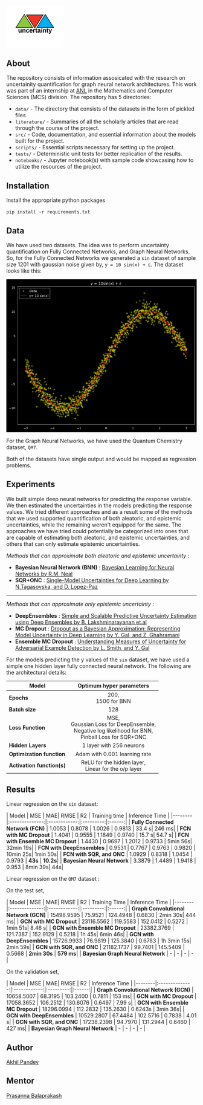 <img src="src/media/uncertainty-logo.png" alt="drawing" width="150px" style="display: block; margin-right: auto"/>

## About
The repository consists of information assosicated with the research on uncertainity quantification for graph neural network architectures. This work was part of an internship at [ANL](https://www.anl.gov/mcs) in the Mathematics and Computer Sciences (MCS) division. The repository has 5 directories:
- `data/` - The directory that consists of the datasets in the form of pickled files
- `literature/` - Summaries of all the scholarly articles that are read through the course of the project.
- `src/` - Code, documentation, and essential information about the models built for the project.
- `scripts/` - Essential scripts necessary for setting up the project.
- `tests/` - Deterministic unit tests for better replication of the results.
- `notebooks/` - Jupyter notebook(s) with sample code showcasing how to utilize the resources of the project.

## Installation

Install the appropriate python packages
```shell
pip install -r requirements.txt
```

## Data
We have used two datasets. The idea was to perform uncertainty quantification on Fully Connected Networks, and Graph Neural Networks. So, for the Fully Connected Networks we generated a `sin` dataset of sample size 1201 with gaussian noise given by, `y = 10 sin(x) + ε`. The dataset looks like this:

<img src="src/media/data.png" alt="data" style="display: block; margin-right: auto"/>

For the Graph Neural Networks, we have used the Quantum Chemistry dataset, `QM7`.

Both of the datasets have single output and would be mapped as regression problems.

## Experiments
We built simple deep neural networks for predicting the response variable. We then estimated the uncertainties in the models predicting the response values. We tried different approaches and as a result some of the methods that we used supported quantification of both aleatoric, and epistemic uncertainties, while the remaining weren't equipped for the same. The approaches we have tried could potentially be categorized into ones that are capable of estimating both aleatoric, and epistemic uncertainties, and others that can only estimate epistemic uncertainties.

*Methods that can approximate both aleatoric and epistemic uncertainty :*
- **Bayesian Neural Network (BNN)** : [Bayesian Learning for Neural Networks by R.M. Neal](http://citeseerx.ist.psu.edu/viewdoc/download?doi=10.1.1.446.9306&rep=rep1&type=pdf)
- **SQR+ONC** : [Single-Model Uncertainties for Deep Learning by N.Tagasovska, and D. Lopez-Paz](https://arxiv.org/pdf/1811.00908.pdf)
<hr>

*Methods that can approximate only epistemic uncertainty :*
- **DeepEnsembles** : [Simple and Scalable Predictive Uncertainty Estimation using Deep Ensembles by B. Lakshminarayanan et.al](https://arxiv.org/pdf/1612.01474.pdf)
- **MC Dropout** : [Dropout as a Bayesian Approximation: Representing Model Uncertainty in Deep Learning by Y. Gal, and Z. Ghahramani](https://arxiv.org/pdf/1506.02142.pdf)
- **Ensemble MC Dropout** : [Understanding Measures of Uncertainty for Adversarial Example Detection by L. Smith, and Y. Gal](https://arxiv.org/pdf/1803.08533.pdf)


For the models predicting the y values of the `sin` dataset, we have used a simple one hidden layer fully connected neural network. The following are the architectural details:

| Model  | Optimum hyper parameters |
|--------|:------------------------:|
| **Epochs** | 200, <br> 1500 for BNN |
| **Batch size** | 128 |
| **Loss Function** | MSE, <br> Gaussian Loss for DeepEnsemble, <br> Negative log likelihood for BNN, <br> Pinball Loss for SQR+ONC |
| **Hidden Layers** | 1 layer with 256 neurons |
| **Optimization function** | Adam with 0.001 learning rate |
| **Activation function(s)** | ReLU for the hidden layer, <br>Linear for the o/p layer |


## Results

Linear regression on the `sin` dataset: 

| Model  | MSE | MAE| RMSE | R2 | Training time | Inference Time |
|--------|:--------------:|:------------:|:---------:|:------:|
| **Fully Connected Network (FCN)** | 1.0053 | 0.8078 | 1.0026 | 0.9813 | 33.4 s| 246 ms| 
| **FCN with MC Dropout** | 1.4041 | 0.9555 | 1.1849 | 0.9740 | 15.7 s| 54.7 s|
| **FCN with Ensemble MC Dropout** | 1.4430 | 0.9697 | 1.2012 | 0.9733 | 5min 56s| 32min 19s|
| **FCN with DeepEnsembles** | 0.9531 | 0.7767 | 0.9763 | 0.9820 | 10min 25s| 1min 50s|
| **FCN with SQR, and ONC** | 1.0929 | 0.8318 | 1.0454 | 0.9793 | **43s** | **10.2s**|
| **Bayesian Neural Network** | 3.3879 | 1.4489 | 1.9418 | 0.953 | 8min 39s| 44s|


Linear regression on the `QM7` dataset :

On the test set,

| Model  | MSE | MAE| RMSE | R2 | Training Time | Inference Time |
|--------|:--------------:|:------------:|:---------:|:------:|
| **Graph Convolutional Network (GCN)** | 15498.9595 | 75.9521 | 124.4948 | 0.6830 | 2min 30s| 444 ms|
| **GCN with MC Dropout** | 23116.5562 | 119.5583 | 152.0412 | 0.5272 | 1min 51s| 8.46 s|
| **GCN with Ensemble MC Dropout** | 23382.3769 | 121.7387 | 152.9129 | 0.5218 | 1h 45s| 6min 46s|
| **GCN with DeepEnsembles** | 15726.9933 | 76.9819 | 125.3840 | 0.6783 | 1h 3min 15s| 2min 59s|
| **GCN with SQR, and ONC** | 21182.1737 | 99.7401 | 145.5409 | 0.5668 | **2min 30s** | **579 ms**|
| **Bayesian Graph Neural Network** | - | - | - | - |

On the validation set,

| Model  | MSE | MAE| RMSE | R2 | Inference Time |
|--------|:--------------:|:------------:|:---------:|:------:|
| **Graph Convolutional Network (GCN)** | 10658.5007 | 68.3195 | 103.2400 | 0.7811 | 153 ms|
| **GCN with MC Dropout** | 17058.3652 | 106.2512 | 130.6076 | 0.6497 | 7.99 s|
| **GCN with Ensemble MC Dropout** | 18296.0994 | 112.2832 | 135.2630 | 0.6243s | 3min 36s|
| **GCN with DeepEnsembles** | 10529.2807 | 67.4484 | 102.5716 | 0.7838 | 4.01 s|
| **GCN with SQR, and ONC** | 17238.2398 | 94.7970 | 131.2944 | 0.6460 | 427 ms|
| **Bayesian Graph Neural Network** | - | - | - | - |


## Author
[Akhil Pandey](https://github.com/akhilpandey95)

## Mentor
[Prasanna Balaprakash](https://github.com/pbalapra)

